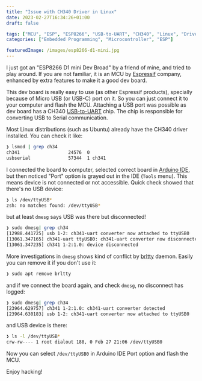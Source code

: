 ```yaml
---
title: "Issue with CH340 Driver in Linux"
date: 2023-02-27T16:34:26+01:00
draft: false

tags: ["MCU", "ESP", "ESP8266", "USB-to-UART", "CH340", "Linux", "Driver"]
categories: ["Embedded Programming", "Microcontroller", "ESP"]

featuredImage: /images/esp8266-d1-mini.jpg
---
```


I just got an "ESP8266 D1 mini Dev Broad" by a friend of mine, and tried to play around. If you are not familiar, it is an MCU by [Espressif](https://www.espressif.com/) company, enhanced by extra features to make it a good dev board.

This dev board is really easy to use (as other Espressif products), specially because of Micro USB (or USB-C) port on it. So you can just connect it to your computer and flash the MCU. Attaching a USB port was possible as dev board has a CH340 [USB-to-UART](https://en.wikipedia.org/wiki/USB-to-serial_adapter) chip. The chip is responsible for converting USB to Serial communication.

Most Linux distributions (such as Ubuntu) already have the CH340 driver installed. You can check it like:
```bash
❯ lsmod | grep ch34
ch341                  24576  0
usbserial              57344  1 ch341
```

I connected the board to computer, selected correct board in [Arduino IDE](https://www.arduino.cc/en/software), but then noticed "Port" option is grayed out in the IDE (`Tools` menu). This means device is not connected or not accessible. Quick check showed that there's no USB device:
```bash
❯ ls /dev/ttyUSB*
zsh: no matches found: /dev/ttyUSB*
```
but at least `dmesg` says USB was there but disconnected!
```bash
❯ sudo dmesg| grep ch34
[12988.441725] usb 1-2: ch341-uart converter now attached to ttyUSB0
[13061.347165] ch341-uart ttyUSB0: ch341-uart converter now disconnected from ttyUSB0
[13061.347235] ch341 1-2:1.0: device disconnected
```

More investigations in `dmesg` shows kind of conflict by [brltty](https://brltty.app/) daemon. Easily you can remove it if you don't use it:
```bash
❯ sudo apt remove brltty
```
and if we connect the board again, and check `dmesg`, no disconnect has logged:
```bash
❯ sudo dmesg| grep ch34
[23964.629757] ch341 1-2:1.0: ch341-uart converter detected
[23964.630183] usb 1-2: ch341-uart converter now attached to ttyUSB0
```
and USB device is there:
```bash
❯ ls -l /dev/ttyUSB*
crw-rw---- 1 root dialout 188, 0 Feb 27 21:06 /dev/ttyUSB0
```

Now you can select `/dev/ttyUSB0` in Arduino IDE Port option and flash the MCU.

Enjoy hacking!
